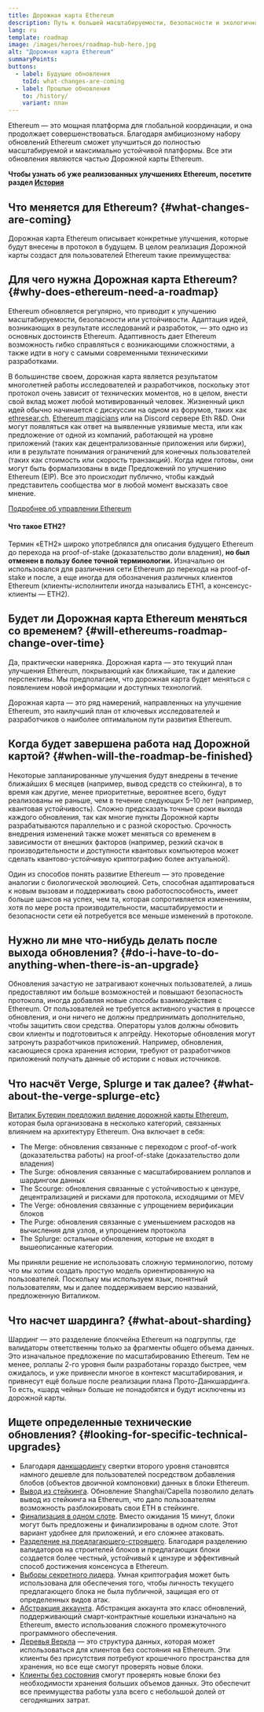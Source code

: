 ```yaml
---
title: Дорожная карта Ethereum
description: Путь к большей масштабируемости, безопасности и экологичности Ethereum.
lang: ru
template: roadmap
image: /images/heroes/roadmap-hub-hero.jpg
alt: "Дорожная карта Ethereum"
summaryPoints:
buttons:
  - label: Будущие обновления
    toId: what-changes-are-coming
  - label: Прошлые обновления
    to: /history/
    variant: план
---
```


Ethereum — это мощная платформа для глобальной координации, и она продолжает совершенствоваться. Благодаря амбициозному набору обновлений Ethereum сможет улучшиться до полностью масштабируемой и максимально устойчивой платформы. Все эти обновления являются частью Дорожной карты Ethereum.

**Чтобы узнать об уже реализованных улучшениях Ethereum, посетите раздел [История](/history/)**

## Что меняется для Ethereum? {#what-changes-are-coming}

Дорожная карта Ethereum описывает конкретные улучшения, которые будут внесены в протокол в будущем. В целом реализация Дорожной карты создаст для пользователей Ethereum такие преимущества:

<CardGrid>
  <RoadmapActionCard
    to="/roadmap/scaling"
    title="Более дешевые транзакции"
    image="scaling"
    description="Rollups are too expensive and rely on centralized components, causing users to place too much trust in their operators. The roadmap includes fixes for both of these problems."
    buttonText="More on reducing fees"
  />
  <RoadmapActionCard
    to="/roadmap/security"
    title="Усиленная безопасность"
    image="security"
    description="Ethereum is already very secure but it can be made even stronger, ready to withstand all kinds of attack far into the future."
    buttonText="More on security"
  />
  <RoadmapActionCard
    to="/roadmap/user-experience"
    title="Better user experience"
    image="userExperience"
    description="More support for smart contract wallets and light-weight nodes will make using Ethereum simpler and safer."
    buttonText="More on user experience"
  />
  <RoadmapActionCard
    to="/roadmap/future-proofing"
    title="Обеспечение будущего"
    image="futureProofing"
    description="Ethereum researchers and developers are solving tomorrow's problems today, readying the network for future generations."
    buttonText="More on future proofing"
  />
</CardGrid>

## Для чего нужна Дорожная карта Ethereum? {#why-does-ethereum-need-a-roadmap}

Ethereum обновляется регулярно, что приводит к улучшению масштабируемости, безопасности или устойчивости. Адаптация идей, возникающих в результате исследований и разработок, — это одно из основных достоинств Ethereum. Адаптивность дает Ethereum возможность гибко справляться с возникающими сложностями, а также идти в ногу с самыми современными техническими разработками.

<RoadmapImageContent title="Как составляют дорожную карту">

В большинстве своем, дорожная карта является результатом многолетней работы исследователей и разработчиков, поскольку этот протокол очень зависит от технических моментов, но в целом, внести свой вклад может любой мотивированный человек. Жизненный цикл идей обычно начинается с дискуссии на одном из форумов, таких как [ethresear.ch](https://ethresear.ch/), [Ethereum magicians](https://ethereum-magicians.org/) или на Discord сервере Eth R&D. Они могут появляться как ответ на выявленные уязвимые места, или как предложение от одной из компаний, работающей на уровне приложений (таких как децентрализованные приложения или биржи), или в результате понимания ограничений для конечных пользователей (таких как стоимость или скорость транзакций). Когда идеи готовы, они могут быть формализованы в виде Предложений по улучшению Ethereum (EIP). Все это происходит публично, чтобы каждый представитель сообщества мог в любой момент высказать свое мнение.

[Подробнее об управлении Ethereum](/governance/)

</RoadmapImageContent>

<InfoBanner mb={8}>
  <h4 style={{ marginTop: 0 }}>Что такое ETH2?</h4>

  <p>Термин «ETH2» широко употреблялся для описания будущего Ethereum до перехода на proof-of-stake (доказательство доли владения), <strong>но был отменен в пользу более точной терминологии.</strong> Изначально он использовался для различения сети Ethereum до перехода на proof-of-stake и после, а еще иногда для обозначения различных клиентов Ethereum (клиенты-исполнители иногда назывались ETH1, а консенсус-клиенты — ETH2).</p>

</InfoBanner>

## Будет ли Дорожная карта Ethereum меняться со временем? {#will-ethereums-roadmap-change-over-time}

Да, практически наверняка. Дорожная карта — это текущий план улучшения Ethereum, покрывающий как ближайшие, так и далекие перспективы. Мы предполагаем, что дорожная карта будет меняться с появлением новой информации и доступных технологий.

Дорожная карта — это ряд намерений, направленных на улучшение Ethereum, это наилучший план от ключевых исследователей и разработчиков о наиболее оптимальном пути развития Ethereum.

## Когда будет завершена работа над Дорожной картой? {#when-will-the-roadmap-be-finished}

Некоторые запланированные улучшения будут внедрены в течение ближайших 6 месяцев (например, вывод средств со стейкинга), в то время как другие, менее приоритетные, вероятнее всего, будут реализованы не раньше, чем в течение следующих 5–10 лет (например, квантовая устойчивость). Сложно предсказать точные сроки выхода каждого обновления, так как многие пункты Дорожной карты разрабатываются параллельно и с разной скоростью. Срочность внедрения изменений также может меняться со временем в зависимости от внешних факторов (например, резкий скачок в производительности и доступности квантовых компьютеров может сделать квантово-устойчивую криптографию более актуальной).

Один из способов понять развитие Ethereum — это проведение аналогии с биологической эволюцией. Сеть, способная адаптироваться к новым вызовам и поддерживать свою работоспособность, имеет больше шансов на успех, чем та, которая сопротивляется изменениям, хотя по мере роста производительности, масштабируемости и безопасности сети ей потребуется все меньше изменений в протоколе.

## Нужно ли мне что-нибудь делать после выхода обновления? {#do-i-have-to-do-anything-when-there-is-an-upgrade}

Обновления зачастую не затрагивают конечных пользователей, а лишь предоставляют им больше возможностей и повышают безопасность протокола, иногда добавляя новые <i>способы</i> взаимодействия с Ethereum. От пользователей не требуется активного участия в процессе обновления, и они ничего не должны предпринимать дополнительно, чтобы защитить свои средства. Операторы узлов должны обновить свои клиенты и подготовиться к апгрейду. Некоторые обновления могут затронуть разработчиков приложений. Например, обновления, касающиеся срока хранения истории, требуют от разработчиков приложений получать данные об истории с новых источников.

## Что насчёт Verge, Splurge и так далее? {#what-about-the-verge-splurge-etc}

[Виталик Бутерин предложил видение дорожной карты Ethereum](https://twitter.com/VitalikButerin/status/1588669782471368704), которая была организована в несколько категорий, связанных влиянием на архитектуру Ethereum. Она включает в себя:

- The Merge: обновления связанные с переходом с proof-of-work (доказательства работы) на proof-of-stake (доказательство доли владения)
- The Surge: обновления связанные с масштабированием роллапов и шардингом данных
- The Scourge: обновления связанные с устойчивостью к цензуре, децентрализацией и рисками для протокола, исходящими от MEV
- The Verge: обновления связанные с упрощением верификации блоков
- The Purge: обновления связанные с уменьшением расходов на вычисления для узлов, и упрощением протокола
- The Splurge: остальные обновления, которые не входят в вышеописанные категории.

Мы приняли решение не использовать сложную терминологию, потому что мы хотим создать простую модель ориентированную на пользователей. Поскольку мы используем язык, понятный пользователям, мы и далее поддерживаем версию названий, предложенную Виталиком.

## Что насчет шардинга? {#what-about-sharding}

Шардинг — это разделение блокчейна Ethereum на подгруппы, где валидаторы ответственны только за фрагменты общего объема данных. Это изначальное предложение по масштабированию Ethereum. Тем не менее, роллапы 2-го уровня были разработаны гораздо быстрее, чем ожидалось, и уже привнесли многое в контекст масштабирования, и привнесут ещё больше после реализации плана Прото-Данкшардинга. То есть, «шард чейны» больше не понадобятся и будут исключены из дорожной карты.

## Ищете определенные технические обновления? {#looking-for-specific-technical-upgrades}

- Благодаря [данкшардингу](/roadmap/danksharding) свертки второго уровня становятся намного дешевле для пользователей посредством добавления блобов (объектов двоичной компоновки) данных в блоки Ethereum.
- [Вывод из стейкинга](/staking/withdrawals). Обновление Shanghai/Capella позволило делать вывод из стейкинга на Ethereum, что дало пользователям возможность разблокировать свои ETH в стейкинге.
- [Финализация в одном слоте](/roadmap/single-slot-finality). Вместо ожидания 15 минут, блоки могут быть предложены и финализированы в одном слоте. Этот вариант удобнее для приложений, и его сложнее атаковать.
- [Разделение на предлагающего-строящего](/roadmap/pbs). Благодаря разделению валидаторов на строителей блоков и предлагающих блоки создается более честный, устойчивый к цензуре и эффективный способ достижения консенсуса в Ethereum.
- [Выборы секретного лидера](/roadmap/secret-leader-election). Умная криптография может быть использована для обеспечения того, чтобы личность текущего предлагающего блока не была публичной, защищая его от определенных видов атак.
- [Абстракция аккаунта](/roadmap/account-abstraction). Абстракция аккаунта это класс обновлений, поддерживающий смарт-контрактные кошельки изначально на Ethereum, вместо использования сложного промежуточного программного обеспечения.
- [Деревья Веркла](/roadmap/verkle-trees) — это структура данных, которая может использоваться для клиентов без состояния на Ethereum. Эти клиенты без присутствия потребуют крошечного пространства для хранения, но все еще смогут проверять новые блоки.
- [Клиенты без состояния](/roadmap/statelessness) смогут проверять новые блоки без необходимости хранения больших объемов данных. Это обеспечит все преимущества работы узла всего с небольшой долей от сегодняшних затрат.

